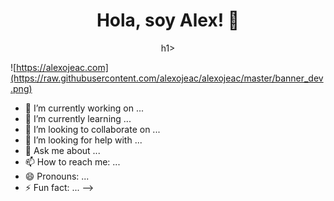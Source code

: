 <div align="center">
  <h1 align="center"> Hola, soy Alex! 👋</h1>h1>
</div>

![https://alexojeac.com](https://raw.githubusercontent.com/alexojeac/alexojeac/master/banner_dev.png)

- 🔭 I’m currently working on ...
- 🌱 I’m currently learning ...
- 👯 I’m looking to collaborate on ...
- 🤔 I’m looking for help with ...
- 💬 Ask me about ...
- 📫 How to reach me: ...
- 😄 Pronouns: ...
- ⚡ Fun fact: ...
-->
